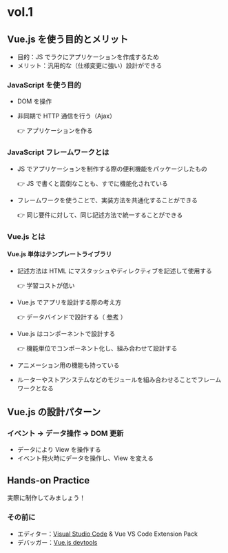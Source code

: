 # vol.1

## Vue.js を使う目的とメリット

- 目的：JS でラクにアプリケーションを作成するため
- メリット：汎用的な（仕様変更に強い）設計ができる

### JavaScript を使う目的

- DOM を操作
- 非同期で HTTP 通信を行う（Ajax）

  👉 アプリケーションを作る

### JavaScript フレームワークとは

- JS でアプリケーションを制作する際の便利機能をパッケージしたもの

  👉 JS で書くと面倒なことも、すでに機能化されている

- フレームワークを使うことで、実装方法を共通化することができる

  👉  同じ要件に対して、同じ記述方法で統一することができる

### Vue.js とは

#### Vue.js 単体はテンプレートライブラリ

- 記述方法は HTML にマスタッシュやディレクティブを記述して使用する

  👉  学習コストが低い

- Vue.js でアプリを設計する際の考え方

  👉  データバインドで設計する（ [参考](https://lab.aratana.jp/entry/2017/12/09/000000) ）

- Vue.js はコンポーネントで設計する

  👉  機能単位でコンポーネント化し、組み合わせて設計する

- アニメーション用の機能も持っている
- ルーターやストアシステムなどのモジュールを組み合わせることでフレームワークとなる

## Vue.js の設計パターン

### イベント → データ操作 → DOM 更新

- データにより View を操作する
- イベント発火時にデータを操作し、View を変える

## Hands-on Practice

実際に制作してみましょう！

### その前に

- エディター：[Visual Studio Code](https://azure.microsoft.com/ja-jp/products/visual-studio-code/) & Vue VS Code Extension Pack
- デバッガー：[Vue.js devtools](https://chrome.google.com/webstore/detail/vuejs-devtools/nhdogjmejiglipccpnnnanhbledajbpd?hl=ja)